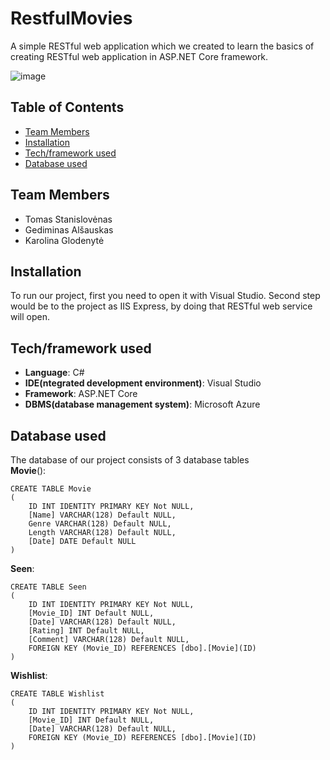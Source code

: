 # RestfulMovies
A simple RESTful web application which we created to learn the basics of creating RESTful web application in ASP.NET Core framework.

![image](https://user-images.githubusercontent.com/50613873/84809643-ecfb1800-b012-11ea-9750-c8595e420250.png)

## Table of Contents
* [Team Members](#team-members)
* [Installation](#installation)
* [Tech/framework used](#techframework-used)
* [Database used](#database-used)

## Team Members
* Tomas Stanislovėnas
* Gediminas Alšauskas
* Karolina Glodenytė

## Installation
To run our project, first you need to open it with Visual Studio. Second step would be to the project as IIS Express, by doing that RESTful web service will open.

## Tech/framework used
* **Language**: C#
* **IDE(ntegrated development environment)**: Visual Studio
* **Framework**: ASP.NET Core
* **DBMS(database management system)**: Microsoft Azure

## Database used
The database of our project consists of 3 database tables  
**Movie**():
```
CREATE TABLE Movie
(
    ID INT IDENTITY PRIMARY KEY Not NULL,
    [Name] VARCHAR(128) Default NULL,
    Genre VARCHAR(128) Default NULL,
    Length VARCHAR(128) Default NULL,
    [Date] DATE Default NULL
)
```
**Seen**:
```
CREATE TABLE Seen
(
    ID INT IDENTITY PRIMARY KEY Not NULL,
    [Movie_ID] INT Default NULL,
    [Date] VARCHAR(128) Default NULL,
    [Rating] INT Default NULL,
    [Comment] VARCHAR(128) Default NULL,
    FOREIGN KEY (Movie_ID) REFERENCES [dbo].[Movie](ID)
)
```
**Wishlist**:
```
CREATE TABLE Wishlist
(
    ID INT IDENTITY PRIMARY KEY Not NULL,
    [Movie_ID] INT Default NULL,
    [Date] VARCHAR(128) Default NULL,
    FOREIGN KEY (Movie_ID) REFERENCES [dbo].[Movie](ID)
)
```
